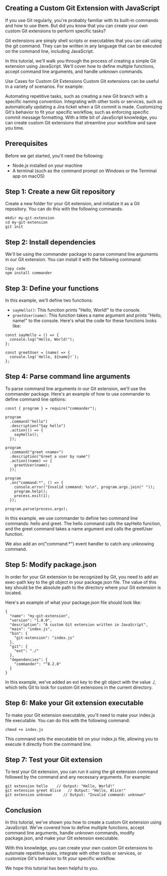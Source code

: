 Creating a Custom Git Extension with JavaScript
----------------------------------------------
If you use Git regularly, you're probably familiar with its built-in commands and how to use them. But did you know that you can create your own custom Git extensions to perform specific tasks?

Git extensions are simply shell scripts or executables that you can call using the git command. They can be written in any language that can be executed on the command line, including JavaScript.

In this tutorial, we'll walk you through the process of creating a simple Git extension using JavaScript. We'll cover how to define multiple functions, accept command line arguments, and handle unknown commands.

Use Cases for Custom Git Extensions
Custom Git extensions can be useful in a variety of scenarios. For example:

Automating repetitive tasks, such as creating a new Git branch with a specific naming convention.
Integrating with other tools or services, such as automatically updating a Jira ticket when a Git commit is made.
Customizing Git's behavior to fit your specific workflow, such as enforcing specific commit message formatting.
With a little bit of JavaScript knowledge, you can create custom Git extensions that streamline your workflow and save you time.

Prerequisites
------------
Before we get started, you'll need the following:

- Node.js installed on your machine
- A terminal (such as the command prompt on Windows or the Terminal app on macOS)

Step 1: Create a new Git repository
--------------
Create a new folder for your Git extension, and initialize it as a Git repository. You can do this with the following commands:

```
mkdir my-git-extension
cd my-git-extension
git init
```

Step 2: Install dependencies
---------------------------
We'll be using the commander package to parse command line arguments in our Git extension. You can install it with the following command:

```
Copy code
npm install commander
```

Step 3: Define your functions
----------------------
In this example, we'll define two functions:

- `sayHello()`: This function prints "Hello, World!" to the console.
- `greetUser(name)`: This function takes a name argument and prints "Hello, name!" to the console.
Here's what the code for these functions looks like:

```
const sayHello = () => {
  console.log("Hello, World!");
};

const greetUser = (name) => {
  console.log(`Hello, ${name}!`);
};
```

Step 4: Parse command line arguments
---------------------

To parse command line arguments in our Git extension, we'll use the commander package. Here's an example of how to use commander to define command line options:

```
const { program } = require("commander");

program
  .command("hello")
  .description("Say hello")
  .action(() => {
    sayHello();
  });

program
  .command("greet <name>")
  .description("Greet a user by name")
  .action((name) => {
    greetUser(name);
  });

program
  .on("command:*", () => {
    console.error("Invalid command: %s\n", program.args.join(" "));
    program.help();
    process.exit(1);
  });

program.parse(process.argv);
```

In this example, we use commander to define two command line commands: hello and greet. The hello command calls the sayHello function, and the greet command takes a name argument and calls the greetUser function.

We also add an on("command:*") event handler to catch any unknowing command.

Step 5: Modify package.json
---------------

In order for your Git extension to be recognized by Git, you need to add an exec-path key to the git object in your package.json file. The value of this key should be the absolute path to the directory where your Git extension is located.

Here's an example of what your package.json file should look like:

```
{
  "name": "my-git-extension",
  "version": "1.0.0",
  "description": "A custom Git extension written in JavaScript",
  "main": "index.js",
  "bin": {
    "git-extension": "index.js"
  },
  "git": {
    "ext": "./"
  },
  "dependencies": {
    "commander": "^8.2.0"
  }
}
```

In this example, we've added an ext key to the git object with the value ./, which tells Git to look for custom Git extensions in the current directory.

Step 6: Make your Git extension executable
-------------

To make your Git extension executable, you'll need to make your index.js file executable. You can do this with the following command:

```
chmod +x index.js
```

This command sets the executable bit on your index.js file, allowing you to execute it directly from the command line.

Step 7: Test your Git extension
-----------

To test your Git extension, you can run it using the git extension command followed by the command and any necessary arguments. For example:

```
git extension hello    // Output: "Hello, World!"
git extension greet Alice   // Output: "Hello, Alice!"
git extension unknown     // Output: "Invalid command: unknown"
```

Conclusion
-----------

In this tutorial, we've shown you how to create a custom Git extension using JavaScript. We've covered how to define multiple functions, accept command line arguments, handle unknown commands, modify package.json, and make your Git extension executable.

With this knowledge, you can create your own custom Git extensions to automate repetitive tasks, integrate with other tools or services, or customize Git's behavior to fit your specific workflow.

We hope this tutorial has been helpful to you.
